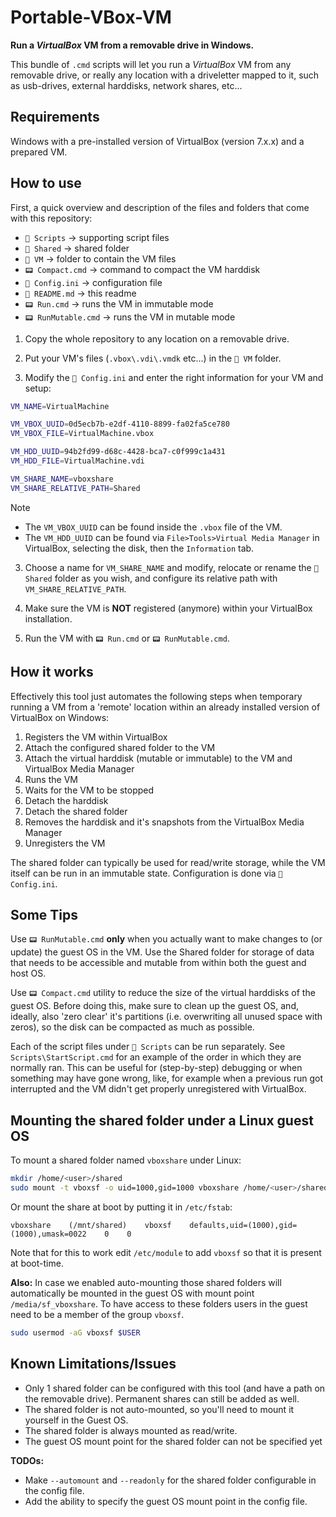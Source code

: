 # Portable-VBox-VM

**Run a _VirtualBox_ VM from a removable drive in Windows.**

This bundle of `.cmd` scripts will let you run a _VirtualBox_ VM from any removable drive, or really any location with a driveletter mapped to it, such as usb-drives, external harddisks, network shares, etc...

## Requirements

Windows with a pre-installed version of VirtualBox (version 7.x.x) and a prepared VM.

## How to use

First, a quick overview and description of the files and folders that come with this repository:

- `📁 Scripts` -> supporting script files
- `📁 Shared` -> shared folder
- `📁 VM` -> folder to contain the VM files
- `📟 Compact.cmd` -> command to compact the VM harddisk
- `📝 Config.ini` -> configuration file
- `📄 README.md` -> this readme
- `📟 Run.cmd` -> runs the VM in immutable mode
- `📟 RunMutable.cmd` -> runs the VM in mutable mode

1. Copy the whole repository to any location on a removable drive.
   
2. Put your VM's files (`.vbox\.vdi\.vmdk` etc...) in the `📁 VM` folder. 
   
3. Modify the `📝 Config.ini` and enter the right information for your VM and setup:

```bash
VM_NAME=VirtualMachine

VM_VBOX_UUID=0d5ecb7b-e2df-4110-8899-fa02fa5ce780
VM_VBOX_FILE=VirtualMachine.vbox

VM_HDD_UUID=94b2fd99-d68c-4428-bca7-c0f999c1a431
VM_HDD_FILE=VirtualMachine.vdi

VM_SHARE_NAME=vboxshare
VM_SHARE_RELATIVE_PATH=Shared
```

> [!NOTE]
> - The `VM_VBOX_UUID` can be found inside the `.vbox` file of the VM.
> - The `VM_HDD_UUID` can be found via `File>Tools>Virtual Media Manager` in VirtualBox, selecting the disk, then the `Information` tab.

3. Choose a name for `VM_SHARE_NAME` and modify, relocate or rename the `📁 Shared` folder as you wish, and configure its relative path with `VM_SHARE_RELATIVE_PATH`.
   
4. Make sure the VM is **NOT** registered (anymore) within your VirtualBox installation.
   
5. Run the VM with `📟 Run.cmd` or `📟 RunMutable.cmd`.

## How it works

Effectively this tool just automates the following steps when temporary running a VM from a 'remote' location within an already installed version of VirtualBox on Windows:

1. Registers the VM within VirtualBox
2. Attach the configured shared folder to the VM
3. Attach the virtual harddisk (mutable or immutable) to the VM and VirtualBox Media Manager
4. Runs the VM
5. Waits for the VM to be stopped
6. Detach the harddisk
7. Detach the shared folder
8. Removes the harddisk and it's snapshots from the VirtualBox Media Manager
9. Unregisters the VM

The shared folder can typically be used for read/write storage, while the VM itself can be run in an immutable state. Configuration is done via `📝 Config.ini`. 

## Some Tips

Use `📟 RunMutable.cmd` **only** when you actually want to make changes to (or update) the guest OS in the VM. Use the Shared folder for storage of data that needs to be accessible and mutable from within both the guest and host OS.
 	
Use `📟 Compact.cmd` utility to reduce the size of the virtual harddisks of the guest OS. Before doing this, make sure to clean up the guest OS, and, ideally, also 'zero clear' it's partitions (i.e. overwriting all unused space with zeros), so the disk can be compacted as much as possible.

Each of the script files under `📁 Scripts` can be run separately. See `Scripts\StartScript.cmd` for an example of the order in which they are normally ran. This can be useful for (step-by-step) debugging or when something may have gone wrong, like, for example when a previous run got interrupted and the VM didn't get properly unregistered with VirtualBox.

## Mounting the shared folder under a Linux guest OS

 To mount a shared folder named `vboxshare` under Linux:

```bash 
mkdir /home/<user>/shared
sudo mount -t vboxsf -o uid=1000,gid=1000 vboxshare /home/<user>/shared  
```

Or mount the share at boot by putting it in `/etc/fstab`:

```
vboxshare    (/mnt/shared)    vboxsf    defaults,uid=(1000),gid=(1000),umask=0022    0    0
```

Note that for this to work edit `/etc/module` to add `vboxsf` so that it is present at boot-time.

**Also:** In case we enabled auto-mounting those shared folders will automatically be mounted in the guest OS with mount point `/media/sf_vboxshare`. To have access to these folders users in the guest need to be a member of the group `vboxsf`.

```bash
sudo usermod -aG vboxsf $USER
```

## Known Limitations/Issues

- Only 1 shared folder can be configured with this tool (and have a path on the removable drive). Permanent shares can still be added as well.
- The shared folder is not auto-mounted, so you'll need to mount it yourself in the Guest OS.
- The shared folder is always mounted as read/write.
- The guest OS mount point for the shared folder can not be specified yet

**TODOs:** 

- Make `--automount` and `--readonly` for the shared folder configurable in the config file.
- Add the ability to specify the guest OS mount point in the config file.
